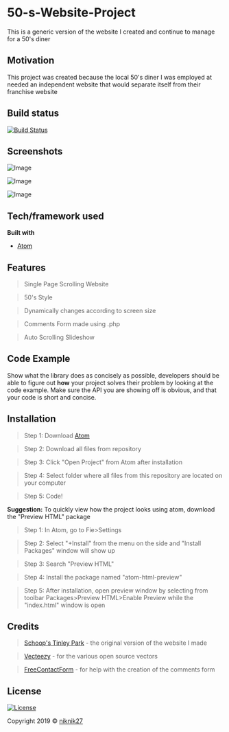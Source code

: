 # 50-s-Website-Project
This is a generic version of the website I created and continue to manage for a 50's diner

## Motivation
This project was created because the local 50's diner I was employed at needed an independent website that would separate itself from their franchise website

## Build status
[![Build Status](http://img.shields.io/travis/badges/badgerbadgerbadger.svg?style=flat-square)](https://travis-ci.org/badges/badgerbadgerbadger)

## Screenshots
![Image](screenshot1.png?raw=true "Screenshot 1")

![Image](screenshot2.png?raw=true "Screenshot 2")

![Image](screenshot3.png?raw=true "Screenshot 3")


## Tech/framework used
<b>Built with</b>
- [Atom](https://atom.io/)

## Features
  > Single Page Scrolling Website
  
  > 50's Style
  
  > Dynamically changes according to screen size
  
  > Comments Form made using .php
  
  > Auto Scrolling Slideshow

## Code Example
Show what the library does as concisely as possible, developers should be able to figure out **how** your project solves their problem by looking at the code example. Make sure the API you are showing off is obvious, and that your code is short and concise.

## Installation
> Step 1: Download [Atom](https://atom.io/) 

> Step 2: Download all files from repository

> Step 3: Click "Open Project" from Atom after installation

> Step 4: Select folder where all files from this repository are located on your computer

> Step 5: Code!

<b>Suggestion:</b> To quickly view how the project looks using atom, download the "Preview HTML" package 
  > Step 1: In Atom, go to Fie>Settings
  
  > Step 2: Select "+Install" from the menu on the side and "Install Packages" window will show up
  
  > Step 3: Search "Preview HTML"
  
  > Step 4: Install the package named "atom-html-preview"
  
  > Step 5: After installation, open preview window by selecting from toolbar Packages>Preview HTML>Enable Preview while the "index.html" window is open
  
## Credits
  > [Schoop's Tinley Park](http://schoopstinleypark.com/) - the original version of the website I made
  
  > [Vecteezy](https://www.vecteezy.com/) -  for the various open source vectors
  
  > [FreeContactForm](freecontactform.com) - for help with the creation of the comments form

## License
[![License](https://img.shields.io/badge/License-Apache%202.0-blue.svg)](https://opensource.org/licenses/Apache-2.0)

Copyright 2019 © [niknik27](https://github.com/niknik27)
